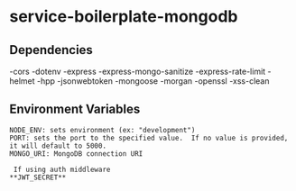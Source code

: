 # service-boilerplate-mongodb


## Dependencies
-cors
-dotenv
-express
-express-mongo-sanitize
-express-rate-limit
-helmet
-hpp
-jsonwebtoken
-mongoose
-morgan
-openssl
-xss-clean

## Environment Variables
```
NODE_ENV: sets environment (ex: "development")
PORT: sets the port to the specified value.  If no value is provided, it will default to 5000.
MONGO_URI: MongoDB connection URI

 If using auth middleware
**JWT_SECRET**
```

